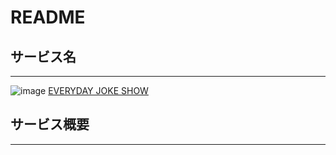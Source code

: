 # README

## サービス名
***
![image](https://github.com/miki-ymmt/joke_app/assets/156039979/93ff9b7a-f999-4dd3-b1df-c17045708444)
[EVERYDAY JOKE SHOW](https://joke-maker.onrender.com/)


## サービス概要
***
